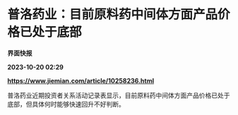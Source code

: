 # 普洛药业：目前原料药中间体方面产品价格已处于底部
**界面快报**

**2023-10-20 02:29**

**https://www.jiemian.com/article/10258236.html**

普洛药业近期投资者关系活动记录表显示，目前原料药中间体方面产品价格已处于底部，但具体何时能够快速回升不好判断。